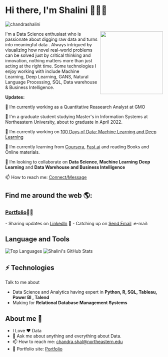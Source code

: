 # Hi there, I'm Shalini 👩🏾‍💻
<p align="left"> <img src="https://komarev.com/ghpvc/?username=chandrashalini" alt="chandrashalini" /> </p>
<img align='right' src='https://github.com/chandrashalini/shal/blob/main/data.gif' width='200"'>
I'm a Data Science enthusiast who is passionate about digging raw data and turns into meaningful data . Always intrigued by visualizing how novel real-world problems can be solved just by critical thinking and innovation, nothing matters more than just acting at the right time. Some technologies I enjoy working with include Machine Learning, Deep Learning, GANS, Natural Language Processing, SQL, Data warehouse & Business Intelligence. 


**Updates:**

🔭 I’m currently working as a Quantitative Reasearch Analyst at GMO

🔭 I'm a graduate student studying Master's in Information Systems at Northeastern University, about to graduate in April 2022.

🔭 I’m currently working on [100 Days of Data: Machine Learning and Deep Learning](https://github.com/chandrashalini/100daysofDataScience)

🌱 I’m currently learning from [Coursera](https://www.coursera.org/), [Fast.ai](https://course.fast.ai/#) and reading Books and Online materials.

👯 I’m looking to collaborate on **Data Science**, **Machine Learning** **Deep Learning** and **Data Warehouse and Business Intelligence**

📫 How to reach me: [Connect/Message](https://www.linkedin.com/in/shalini-chandra-b1734b8b/)


## Find me around the web 🌎: 
<h3><a href="https://chandrashalini.github.io/">Portfolio</a>👩🏾‍ </h3>
- Sharing updates on <a href="https://www.linkedin.com/in/shalini-chandra-b1734b8b/">LinkedIn</a> 💼
- Catching up on <a href = "mailto: chandra.shal@northeastern.edu">Send Email</a> :e-mail:

## **Language and Tools**

![Top Languages](https://github-readme-stats.vercel.app/api/top-langs/?username=chandrashalini&theme=radical)
![Shalini's GitHub Stats](https://github-readme-stats.vercel.app/api?username=chandrashalini&hide=prs,issues,contribs?username=chandrashalini&count_private=true?username=chandrashalini&show_icons=true&theme=radical)




## ⚡ Technologies
Talk to me about
- Data Science and Analytics having expert in **Python, R, SQL, Tableau, Power BI , Talend**
- Making for **Relational Database Management Systems**


## About me 🤔
- I Love ❤️ Data
- 💬 Ask me about anything and everything about Data.
- 📫 How to reach me: chandra.shal@northeastern.edu
- 🎯 Portfolio site: [Portfolio](https://chandrashalini.github.io/)


